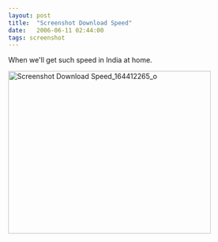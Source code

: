 ```yaml
---
layout: post
title:  "Screenshot Download Speed"
date:   2006-06-11 02:44:00
tags: screenshot
---
```


When we'll get such speed in India at home.

<a data-flickr-embed="true"  href="https://www.flickr.com/photos/jangid/14555130674/in/photolist-obbRfS" title="Screenshot Download Speed_164412265_o"><img src="https://farm4.staticflickr.com/3889/14555130674_75b97e9ffd.jpg" width="410" height="329" alt="Screenshot Download Speed_164412265_o"></a><script async src="//embedr.flickr.com/assets/client-code.js" charset="utf-8"></script>
